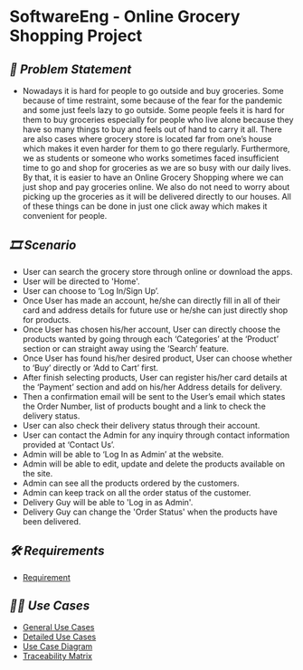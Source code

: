 # SoftwareEng - Online Grocery Shopping Project

## _📩 Problem Statement_ 

- Nowadays it is hard for people to go outside and buy groceries. Some because of time restraint, some because of the fear for the pandemic and some just feels lazy to go outside. Some people feels it is hard for them to buy groceries especially for people who live alone because they have so many things to buy and feels out of hand to carry it all. There are also cases where grocery store is located far from one’s house which makes it even harder for them to go there regularly. Furthermore, we as students or someone who works sometimes faced insufficient time to go and shop for groceries as we are so busy with our daily lives. By that, it is easier to have an Online Grocery Shopping where we can just shop and pay groceries online. We also do not need to worry about picking up the groceries as it will be delivered directly to our houses. All of these things can be done in just one click away which makes it convenient for people. 

## _🎞 Scenario_

- User can search the grocery store through online or download the apps. 
- User will be directed to 'Home'.
- User can choose to ‘Log In/Sign Up’.
- Once User has made an account, he/she can directly fill in all of their card and address details for future use or he/she can just directly shop for products.
- Once User has chosen his/her account, User can directly choose the products wanted by going through each ‘Categories’ at the ‘Product’ section or can straight away using the ‘Search’ feature. 
- Once User has found his/her desired product, User can choose whether to ‘Buy’ directly or ‘Add to Cart’ first.
- After finish selecting products, User can register his/her card details at the ‘Payment’ section and add on his/her Address details for delivery.  
- Then a confirmation email will be sent to the User’s email which states the Order Number, list of products bought and a link to check the delivery status. 
- User can also check their delivery status through their account.
- User can contact the Admin for any inquiry through contact information provided at ‘Contact Us’. 
- Admin will be able to ‘Log In as Admin’ at the website. 
- Admin will be able to edit, update and delete the products available on the site. 
- Admin can see all the products ordered by the customers.
- Admin can keep track on all the order status of the customer. 
- Delivery Guy will be able to 'Log in as Admin'.
- Delivery Guy can change the 'Order Status' when the products have been delivered. 

## _🛠 Requirements_
- [Requirement](Requirement.md)

## _👩‍💻 Use Cases_ 
- [General Use Cases](GeneralUseCases.md) 
- [Detailed Use Cases](DetailedUseCases.md)
- [Use Case Diagram](UseCasesDiagram.md)
- [Traceability Matrix](TraceabilityMatrix.md)
